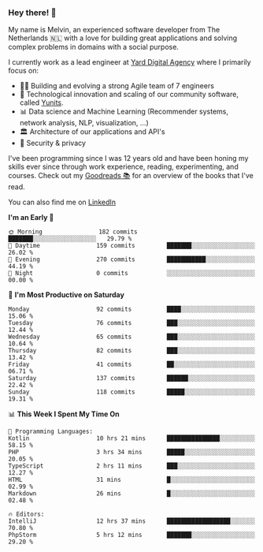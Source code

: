 ### Hey there! 👋

My name is Melvin, an experienced software developer from The Netherlands 🇳🇱 with a love for building great applications and solving complex problems in domains with a social purpose. 

I currently work as a lead engineer at [Yard Digital Agency](https://github.com/yardinternet) where I primarily focus on:

* 👏🏼 Building and evolving a strong Agile team of 7 engineers
* 🚀 Technological innovation and scaling of our community software, called [Yunits](https://www.yunits.com/).
* 📊 Data science and Machine Learning (Recommender systems, network analysis, NLP, visualization, ...)
* 🏛 Architecture of our applications and API's
* 🔐 Security & privacy

I've been programming since I was 12 years old and have been honing my skills ever since through work experience, reading, experimenting, and courses.
Check out my [Goodreads 📚](https://goodreads.com/melvinkoopmans) for an overview of the books that I've read. 

You can also find me on [LinkedIn](https://www.linkedin.com/in/melvinkoopmans)

<!--START_SECTION:waka-->
**I'm an Early 🐤** 

```text
🌞 Morning                182 commits         ███████░░░░░░░░░░░░░░░░░░   29.79 % 
🌆 Daytime                159 commits         ███████░░░░░░░░░░░░░░░░░░   26.02 % 
🌃 Evening                270 commits         ███████████░░░░░░░░░░░░░░   44.19 % 
🌙 Night                  0 commits           ░░░░░░░░░░░░░░░░░░░░░░░░░   00.00 % 
```
📅 **I'm Most Productive on Saturday** 

```text
Monday                   92 commits          ████░░░░░░░░░░░░░░░░░░░░░   15.06 % 
Tuesday                  76 commits          ███░░░░░░░░░░░░░░░░░░░░░░   12.44 % 
Wednesday                65 commits          ███░░░░░░░░░░░░░░░░░░░░░░   10.64 % 
Thursday                 82 commits          ███░░░░░░░░░░░░░░░░░░░░░░   13.42 % 
Friday                   41 commits          ██░░░░░░░░░░░░░░░░░░░░░░░   06.71 % 
Saturday                 137 commits         ██████░░░░░░░░░░░░░░░░░░░   22.42 % 
Sunday                   118 commits         █████░░░░░░░░░░░░░░░░░░░░   19.31 % 
```


📊 **This Week I Spent My Time On** 

```text
💬 Programming Languages: 
Kotlin                   10 hrs 21 mins      ███████████████░░░░░░░░░░   58.15 % 
PHP                      3 hrs 34 mins       █████░░░░░░░░░░░░░░░░░░░░   20.05 % 
TypeScript               2 hrs 11 mins       ███░░░░░░░░░░░░░░░░░░░░░░   12.27 % 
HTML                     31 mins             █░░░░░░░░░░░░░░░░░░░░░░░░   02.99 % 
Markdown                 26 mins             █░░░░░░░░░░░░░░░░░░░░░░░░   02.48 % 

🔥 Editors: 
IntelliJ                 12 hrs 37 mins      ██████████████████░░░░░░░   70.80 % 
PhpStorm                 5 hrs 12 mins       ███████░░░░░░░░░░░░░░░░░░   29.20 % 
```


<!--END_SECTION:waka-->
